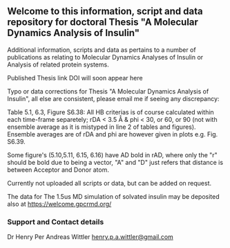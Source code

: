 ## Welcome to this information, script and data repository for doctoral Thesis "A Molecular Dynamics Analysis of Insulin"

Additional information, scripts and data as pertains to a number of publications as relating to Molecular Dynamics Analyses of Insulin or Analysis of related protein systems.

Published Thesis link DOI will soon appear here

Typo or data corrections for Thesis "A Molecular Dynamics Analysis of Insulin", all else are consistent, please email me if seeing any discrepancy:

Table 5.1, 6.3, Figure S6.38: All HB criterias is of course calculated within each time-frame separetely; rDA < 3.5 Å & phi < 30, or 60, or 90 (not with ensemble average as it is mistyped in line 2 of tables and figures). Ensemble averages are of rDA and phi are however given in plots e.g. Fig. S6.39.

Some figure's (5.10,5.11, 6.15, 6.16) have AD bold in rAD, where only the "r" should be bold due to being a vector, "A" and "D" just refers that distance is between Acceptor and Donor atom.



Currently not uploaded all scripts or data, but can be added on request.



The data for The 1.5us MD simulation of solvated insulin may be deposited also at https://welcome.gpcrmd.org/ 



### Support and Contact details

Dr Henry Per Andreas Wittler
henry.p.a.wittler@gmail.com
